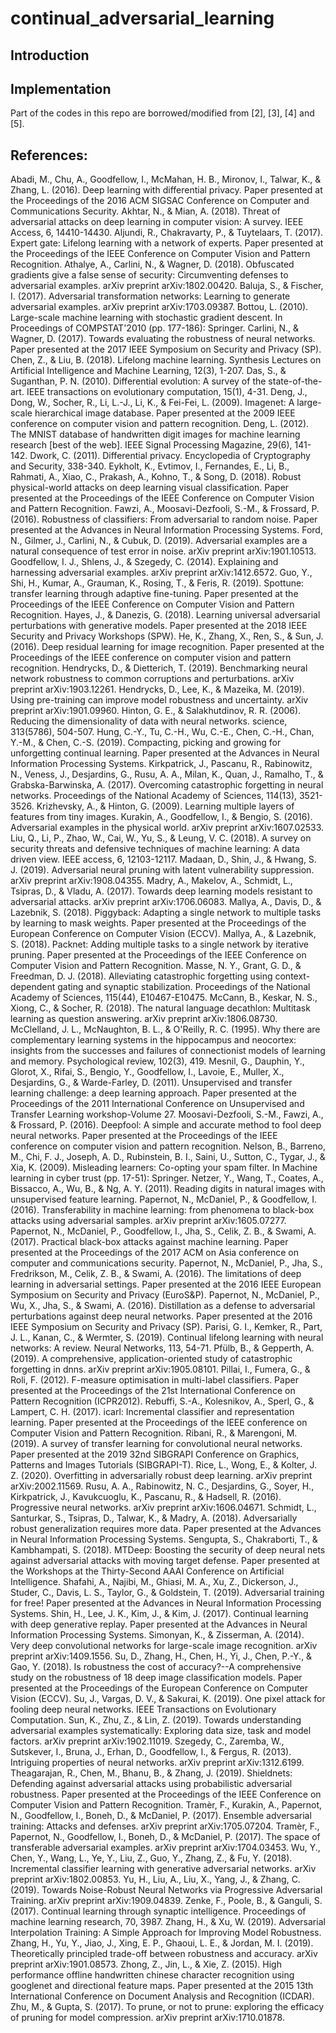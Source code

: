 # continual_adversarial_learning
## Introduction


## Implementation

Part of the codes in this repo are borrowed/modified from [2], [3], [4] and [5].

## References:

Abadi, M., Chu, A., Goodfellow, I., McMahan, H. B., Mironov, I., Talwar, K., & Zhang, L. (2016). Deep learning with differential privacy. Paper presented at the Proceedings of the 2016 ACM SIGSAC Conference on Computer and Communications Security.
Akhtar, N., & Mian, A. (2018). Threat of adversarial attacks on deep learning in computer vision: A survey. IEEE Access, 6, 14410-14430. 
Aljundi, R., Chakravarty, P., & Tuytelaars, T. (2017). Expert gate: Lifelong learning with a network of experts. Paper presented at the Proceedings of the IEEE Conference on Computer Vision and Pattern Recognition.
Athalye, A., Carlini, N., & Wagner, D. (2018). Obfuscated gradients give a false sense of security: Circumventing defenses to adversarial examples. arXiv preprint arXiv:1802.00420. 
Baluja, S., & Fischer, I. (2017). Adversarial transformation networks: Learning to generate adversarial examples. arXiv preprint arXiv:1703.09387. 
Bottou, L. (2010). Large-scale machine learning with stochastic gradient descent. In Proceedings of COMPSTAT'2010 (pp. 177-186): Springer.
Carlini, N., & Wagner, D. (2017). Towards evaluating the robustness of neural networks. Paper presented at the 2017 IEEE Symposium on Security and Privacy (SP).
Chen, Z., & Liu, B. (2018). Lifelong machine learning. Synthesis Lectures on Artificial Intelligence and Machine Learning, 12(3), 1-207. 
Das, S., & Suganthan, P. N. (2010). Differential evolution: A survey of the state-of-the-art. IEEE transactions on evolutionary computation, 15(1), 4-31. 
Deng, J., Dong, W., Socher, R., Li, L.-J., Li, K., & Fei-Fei, L. (2009). Imagenet: A large-scale hierarchical image database. Paper presented at the 2009 IEEE conference on computer vision and pattern recognition.
Deng, L. (2012). The MNIST database of handwritten digit images for machine learning research [best of the web]. IEEE Signal Processing Magazine, 29(6), 141-142. 
Dwork, C. (2011). Differential privacy. Encyclopedia of Cryptography and Security, 338-340. 
Eykholt, K., Evtimov, I., Fernandes, E., Li, B., Rahmati, A., Xiao, C., Prakash, A., Kohno, T., & Song, D. (2018). Robust physical-world attacks on deep learning visual classification. Paper presented at the Proceedings of the IEEE Conference on Computer Vision and Pattern Recognition.
Fawzi, A., Moosavi-Dezfooli, S.-M., & Frossard, P. (2016). Robustness of classifiers: From adversarial to random noise. Paper presented at the Advances in Neural Information Processing Systems.
Ford, N., Gilmer, J., Carlini, N., & Cubuk, D. (2019). Adversarial examples are a natural consequence of test error in noise. arXiv preprint arXiv:1901.10513. 
Goodfellow, I. J., Shlens, J., & Szegedy, C. (2014). Explaining and harnessing adversarial examples. arXiv preprint arXiv:1412.6572. 
Guo, Y., Shi, H., Kumar, A., Grauman, K., Rosing, T., & Feris, R. (2019). Spottune: transfer learning through adaptive fine-tuning. Paper presented at the Proceedings of the IEEE Conference on Computer Vision and Pattern Recognition.
Hayes, J., & Danezis, G. (2018). Learning universal adversarial perturbations with generative models. Paper presented at the 2018 IEEE Security and Privacy Workshops (SPW).
He, K., Zhang, X., Ren, S., & Sun, J. (2016). Deep residual learning for image recognition. Paper presented at the Proceedings of the IEEE conference on computer vision and pattern recognition.
Hendrycks, D., & Dietterich, T. (2019). Benchmarking neural network robustness to common corruptions and perturbations. arXiv preprint arXiv:1903.12261. 
Hendrycks, D., Lee, K., & Mazeika, M. (2019). Using pre-training can improve model robustness and uncertainty. arXiv preprint arXiv:1901.09960. 
Hinton, G. E., & Salakhutdinov, R. R. (2006). Reducing the dimensionality of data with neural networks. science, 313(5786), 504-507. 
Hung, C.-Y., Tu, C.-H., Wu, C.-E., Chen, C.-H., Chan, Y.-M., & Chen, C.-S. (2019). Compacting, picking and growing for unforgetting continual learning. Paper presented at the Advances in Neural Information Processing Systems.
Kirkpatrick, J., Pascanu, R., Rabinowitz, N., Veness, J., Desjardins, G., Rusu, A. A., Milan, K., Quan, J., Ramalho, T., & Grabska-Barwinska, A. (2017). Overcoming catastrophic forgetting in neural networks. Proceedings of the National Academy of Sciences, 114(13), 3521-3526. 
Krizhevsky, A., & Hinton, G. (2009). Learning multiple layers of features from tiny images. 
Kurakin, A., Goodfellow, I., & Bengio, S. (2016). Adversarial examples in the physical world. arXiv preprint arXiv:1607.02533. 
Liu, Q., Li, P., Zhao, W., Cai, W., Yu, S., & Leung, V. C. (2018). A survey on security threats and defensive techniques of machine learning: A data driven view. IEEE access, 6, 12103-12117. 
Madaan, D., Shin, J., & Hwang, S. J. (2019). Adversarial neural pruning with latent vulnerability suppression. arXiv preprint arXiv:1908.04355. 
Madry, A., Makelov, A., Schmidt, L., Tsipras, D., & Vladu, A. (2017). Towards deep learning models resistant to adversarial attacks. arXiv preprint arXiv:1706.06083. 
Mallya, A., Davis, D., & Lazebnik, S. (2018). Piggyback: Adapting a single network to multiple tasks by learning to mask weights. Paper presented at the Proceedings of the European Conference on Computer Vision (ECCV).
Mallya, A., & Lazebnik, S. (2018). Packnet: Adding multiple tasks to a single network by iterative pruning. Paper presented at the Proceedings of the IEEE Conference on Computer Vision and Pattern Recognition.
Masse, N. Y., Grant, G. D., & Freedman, D. J. (2018). Alleviating catastrophic forgetting using context-dependent gating and synaptic stabilization. Proceedings of the National Academy of Sciences, 115(44), E10467-E10475. 
McCann, B., Keskar, N. S., Xiong, C., & Socher, R. (2018). The natural language decathlon: Multitask learning as question answering. arXiv preprint arXiv:1806.08730. 
McClelland, J. L., McNaughton, B. L., & O'Reilly, R. C. (1995). Why there are complementary learning systems in the hippocampus and neocortex: insights from the successes and failures of connectionist models of learning and memory. Psychological review, 102(3), 419. 
Mesnil, G., Dauphin, Y., Glorot, X., Rifai, S., Bengio, Y., Goodfellow, I., Lavoie, E., Muller, X., Desjardins, G., & Warde-Farley, D. (2011). Unsupervised and transfer learning challenge: a deep learning approach. Paper presented at the Proceedings of the 2011 International Conference on Unsupervised and Transfer Learning workshop-Volume 27.
Moosavi-Dezfooli, S.-M., Fawzi, A., & Frossard, P. (2016). Deepfool: A simple and accurate method to fool deep neural networks. Paper presented at the Proceedings of the IEEE conference on computer vision and pattern recognition.
Nelson, B., Barreno, M., Chi, F. J., Joseph, A. D., Rubinstein, B. I., Saini, U., Sutton, C., Tygar, J., & Xia, K. (2009). Misleading learners: Co-opting your spam filter. In Machine learning in cyber trust (pp. 17-51): Springer.
Netzer, Y., Wang, T., Coates, A., Bissacco, A., Wu, B., & Ng, A. Y. (2011). Reading digits in natural images with unsupervised feature learning. 
Papernot, N., McDaniel, P., & Goodfellow, I. (2016). Transferability in machine learning: from phenomena to black-box attacks using adversarial samples. arXiv preprint arXiv:1605.07277. 
Papernot, N., McDaniel, P., Goodfellow, I., Jha, S., Celik, Z. B., & Swami, A. (2017). Practical black-box attacks against machine learning. Paper presented at the Proceedings of the 2017 ACM on Asia conference on computer and communications security.
Papernot, N., McDaniel, P., Jha, S., Fredrikson, M., Celik, Z. B., & Swami, A. (2016). The limitations of deep learning in adversarial settings. Paper presented at the 2016 IEEE European Symposium on Security and Privacy (EuroS&P).
Papernot, N., McDaniel, P., Wu, X., Jha, S., & Swami, A. (2016). Distillation as a defense to adversarial perturbations against deep neural networks. Paper presented at the 2016 IEEE Symposium on Security and Privacy (SP).
Parisi, G. I., Kemker, R., Part, J. L., Kanan, C., & Wermter, S. (2019). Continual lifelong learning with neural networks: A review. Neural Networks, 113, 54-71. 
Pfülb, B., & Gepperth, A. (2019). A comprehensive, application-oriented study of catastrophic forgetting in dnns. arXiv preprint arXiv:1905.08101. 
Pillai, I., Fumera, G., & Roli, F. (2012). F-measure optimisation in multi-label classifiers. Paper presented at the Proceedings of the 21st International Conference on Pattern Recognition (ICPR2012).
Rebuffi, S.-A., Kolesnikov, A., Sperl, G., & Lampert, C. H. (2017). icarl: Incremental classifier and representation learning. Paper presented at the Proceedings of the IEEE conference on Computer Vision and Pattern Recognition.
Ribani, R., & Marengoni, M. (2019). A survey of transfer learning for convolutional neural networks. Paper presented at the 2019 32nd SIBGRAPI Conference on Graphics, Patterns and Images Tutorials (SIBGRAPI-T).
Rice, L., Wong, E., & Kolter, J. Z. (2020). Overfitting in adversarially robust deep learning. arXiv preprint arXiv:2002.11569. 
Rusu, A. A., Rabinowitz, N. C., Desjardins, G., Soyer, H., Kirkpatrick, J., Kavukcuoglu, K., Pascanu, R., & Hadsell, R. (2016). Progressive neural networks. arXiv preprint arXiv:1606.04671. 
Schmidt, L., Santurkar, S., Tsipras, D., Talwar, K., & Madry, A. (2018). Adversarially robust generalization requires more data. Paper presented at the Advances in Neural Information Processing Systems.
Sengupta, S., Chakraborti, T., & Kambhampati, S. (2018). MTDeep: Boosting the security of deep neural nets against adversarial attacks with moving target defense. Paper presented at the Workshops at the Thirty-Second AAAI Conference on Artificial Intelligence.
Shafahi, A., Najibi, M., Ghiasi, M. A., Xu, Z., Dickerson, J., Studer, C., Davis, L. S., Taylor, G., & Goldstein, T. (2019). Adversarial training for free! Paper presented at the Advances in Neural Information Processing Systems.
Shin, H., Lee, J. K., Kim, J., & Kim, J. (2017). Continual learning with deep generative replay. Paper presented at the Advances in Neural Information Processing Systems.
Simonyan, K., & Zisserman, A. (2014). Very deep convolutional networks for large-scale image recognition. arXiv preprint arXiv:1409.1556. 
Su, D., Zhang, H., Chen, H., Yi, J., Chen, P.-Y., & Gao, Y. (2018). Is robustness the cost of accuracy?--A comprehensive study on the robustness of 18 deep image classification models. Paper presented at the Proceedings of the European Conference on Computer Vision (ECCV).
Su, J., Vargas, D. V., & Sakurai, K. (2019). One pixel attack for fooling deep neural networks. IEEE Transactions on Evolutionary Computation. 
Sun, K., Zhu, Z., & Lin, Z. (2019). Towards understanding adversarial examples systematically: Exploring data size, task and model factors. arXiv preprint arXiv:1902.11019. 
Szegedy, C., Zaremba, W., Sutskever, I., Bruna, J., Erhan, D., Goodfellow, I., & Fergus, R. (2013). Intriguing properties of neural networks. arXiv preprint arXiv:1312.6199. 
Theagarajan, R., Chen, M., Bhanu, B., & Zhang, J. (2019). Shieldnets: Defending against adversarial attacks using probabilistic adversarial robustness. Paper presented at the Proceedings of the IEEE Conference on Computer Vision and Pattern Recognition.
Tramèr, F., Kurakin, A., Papernot, N., Goodfellow, I., Boneh, D., & McDaniel, P. (2017). Ensemble adversarial training: Attacks and defenses. arXiv preprint arXiv:1705.07204. 
Tramèr, F., Papernot, N., Goodfellow, I., Boneh, D., & McDaniel, P. (2017). The space of transferable adversarial examples. arXiv preprint arXiv:1704.03453. 
Wu, Y., Chen, Y., Wang, L., Ye, Y., Liu, Z., Guo, Y., Zhang, Z., & Fu, Y. (2018). Incremental classifier learning with generative adversarial networks. arXiv preprint arXiv:1802.00853. 
Yu, H., Liu, A., Liu, X., Yang, J., & Zhang, C. (2019). Towards Noise-Robust Neural Networks via Progressive Adversarial Training. arXiv preprint arXiv:1909.04839. 
Zenke, F., Poole, B., & Ganguli, S. (2017). Continual learning through synaptic intelligence. Proceedings of machine learning research, 70, 3987. 
Zhang, H., & Xu, W. (2019). Adversarial Interpolation Training: A Simple Approach for Improving Model Robustness. 
Zhang, H., Yu, Y., Jiao, J., Xing, E. P., Ghaoui, L. E., & Jordan, M. I. (2019). Theoretically principled trade-off between robustness and accuracy. arXiv preprint arXiv:1901.08573. 
Zhong, Z., Jin, L., & Xie, Z. (2015). High performance offline handwritten chinese character recognition using googlenet and directional feature maps. Paper presented at the 2015 13th International Conference on Document Analysis and Recognition (ICDAR).
Zhu, M., & Gupta, S. (2017). To prune, or not to prune: exploring the efficacy of pruning for model compression. arXiv preprint arXiv:1710.01878. 

